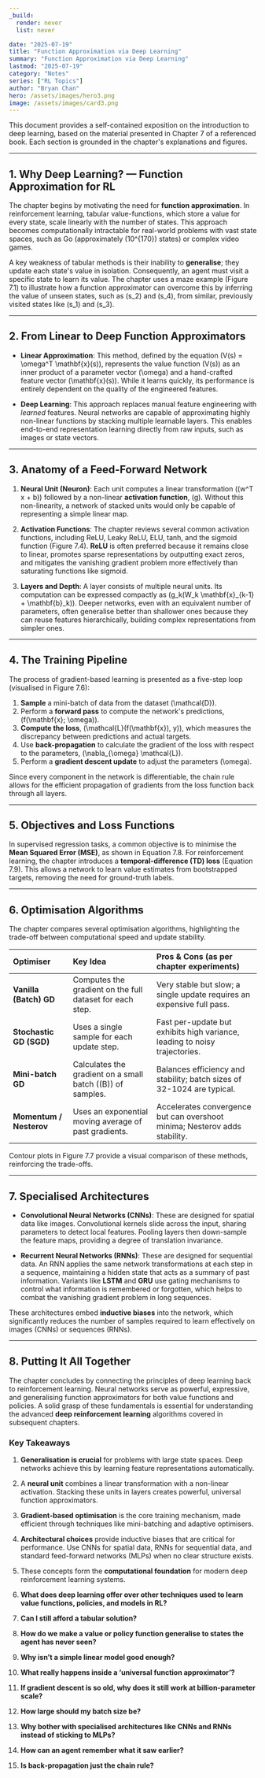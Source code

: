 ```yaml
---
_build:
  render: never
  list: never

date: "2025-07-19"
title: "Function Approximation via Deep Learning"
summary: "Function Approximation via Deep Learning"
lastmod: "2025-07-19"
category: "Notes"
series: ["RL Topics"]
author: "Bryan Chan"
hero: /assets/images/hero3.png
image: /assets/images/card3.png
---
```

This document provides a self-contained exposition on the introduction to deep learning, based on the material presented in Chapter 7 of a referenced book. Each section is grounded in the chapter's explanations and figures.

---

## 1. Why Deep Learning? — Function Approximation for RL

The chapter begins by motivating the need for **function approximation**. In reinforcement learning, tabular value-functions, which store a value for every state, scale linearly with the number of states. This approach becomes computationally intractable for real-world problems with vast state spaces, such as Go (approximately \(10^{170}\) states) or complex video games.

A key weakness of tabular methods is their inability to **generalise**; they update each state's value in isolation. Consequently, an agent must visit a specific state to learn its value. The chapter uses a maze example (Figure 7.1) to illustrate how a function approximator can overcome this by inferring the value of unseen states, such as \(s_2\) and \(s_4\), from similar, previously visited states like \(s_1\) and \(s_3\).

---

## 2. From Linear to Deep Function Approximators

* **Linear Approximation**: This method, defined by the equation \(V(s) = \omega^T \mathbf{x}(s)\), represents the value function \(V(s)\) as an inner product of a parameter vector \(\omega\) and a hand-crafted feature vector \(\mathbf{x}(s)\). While it learns quickly, its performance is entirely dependent on the quality of the engineered features.

* **Deep Learning**: This approach replaces manual feature engineering with *learned* features. Neural networks are capable of approximating highly non-linear functions by stacking multiple learnable layers. This enables end-to-end representation learning directly from raw inputs, such as images or state vectors.

---

## 3. Anatomy of a Feed-Forward Network

1.  **Neural Unit (Neuron)**: Each unit computes a linear transformation (\(w^T x + b\)) followed by a non-linear **activation function**, \(g\). Without this non-linearity, a network of stacked units would only be capable of representing a simple linear map.

2.  **Activation Functions**: The chapter reviews several common activation functions, including ReLU, Leaky ReLU, ELU, tanh, and the sigmoid function (Figure 7.4). **ReLU** is often preferred because it remains close to linear, promotes sparse representations by outputting exact zeros, and mitigates the vanishing gradient problem more effectively than saturating functions like sigmoid.

3.  **Layers and Depth**: A layer consists of multiple neural units. Its computation can be expressed compactly as \(g_k(W_k \mathbf{x}_{k-1} + \mathbf{b}_k)\). Deeper networks, even with an equivalent number of parameters, often generalise better than shallower ones because they can reuse features hierarchically, building complex representations from simpler ones.

---

## 4. The Training Pipeline

The process of gradient-based learning is presented as a five-step loop (visualised in Figure 7.6):

1.  **Sample** a mini-batch of data from the dataset \(\mathcal{D}\).
2.  Perform a **forward pass** to compute the network's predictions, \(f(\mathbf{x}; \omega)\).
3.  **Compute the loss**, \(\mathcal{L}(f(\mathbf{x}), y)\), which measures the discrepancy between predictions and actual targets.
4.  Use **back-propagation** to calculate the gradient of the loss with respect to the parameters, \(\nabla_{\omega} \mathcal{L}\).
5.  Perform a **gradient descent update** to adjust the parameters \(\omega\).

Since every component in the network is differentiable, the chain rule allows for the efficient propagation of gradients from the loss function back through all layers.

---

## 5. Objectives and Loss Functions

In supervised regression tasks, a common objective is to minimise the **Mean Squared Error (MSE)**, as shown in Equation 7.8. For reinforcement learning, the chapter introduces a **temporal-difference (TD) loss** (Equation 7.9). This allows a network to learn value estimates from bootstrapped targets, removing the need for ground-truth labels.

---

## 6. Optimisation Algorithms

The chapter compares several optimisation algorithms, highlighting the trade-off between computational speed and update stability.

| Optimiser | Key Idea | Pros & Cons (as per chapter experiments) |
| :--- | :--- | :--- |
| **Vanilla (Batch) GD** | Computes the gradient on the full dataset for each step. | Very stable but slow; a single update requires an expensive full pass. |
| **Stochastic GD (SGD)** | Uses a single sample for each update step. | Fast per-update but exhibits high variance, leading to noisy trajectories. |
| **Mini-batch GD** | Calculates the gradient on a small batch (\(B\)) of samples. | Balances efficiency and stability; batch sizes of 32-1024 are typical. |
| **Momentum / Nesterov**| Uses an exponential moving average of past gradients. | Accelerates convergence but can overshoot minima; Nesterov adds stability. |

Contour plots in Figure 7.7 provide a visual comparison of these methods, reinforcing the trade-offs.

---

## 7. Specialised Architectures

* **Convolutional Neural Networks (CNNs)**: These are designed for spatial data like images. Convolutional kernels slide across the input, sharing parameters to detect local features. Pooling layers then down-sample the feature maps, providing a degree of translation invariance.

* **Recurrent Neural Networks (RNNs)**: These are designed for sequential data. An RNN applies the same network transformations at each step in a sequence, maintaining a hidden state that acts as a summary of past information. Variants like **LSTM** and **GRU** use gating mechanisms to control what information is remembered or forgotten, which helps to combat the vanishing gradient problem in long sequences.

These architectures embed **inductive biases** into the network, which significantly reduces the number of samples required to learn effectively on images (CNNs) or sequences (RNNs).

---

## 8. Putting It All Together

The chapter concludes by connecting the principles of deep learning back to reinforcement learning. Neural networks serve as powerful, expressive, and generalising function approximators for both value functions and policies. A solid grasp of these fundamentals is essential for understanding the advanced **deep reinforcement learning** algorithms covered in subsequent chapters.

### Key Takeaways

1.  **Generalisation is crucial** for problems with large state spaces. Deep networks achieve this by learning feature representations automatically.
2.  A **neural unit** combines a linear transformation with a non-linear activation. Stacking these units in layers creates powerful, universal function approximators.
3.  **Gradient-based optimisation** is the core training mechanism, made efficient through techniques like mini-batching and adaptive optimisers.
4.  **Architectural choices** provide inductive biases that are critical for performance. Use CNNs for spatial data, RNNs for sequential data, and standard feed-forward networks (MLPs) when no clear structure exists.
5.  These concepts form the **computational foundation** for modern deep reinforcement learning systems.



1. **What does deep learning offer over other techniques used to learn value functions, policies, and models in RL?**
2. **Can I still afford a tabular solution?**
3. **How do we make a value or policy function generalise to states the agent has never seen?**
4. **Why isn’t a simple linear model good enough?**
5. **What really happens inside a ‘universal function approximator’?**
6. **If gradient descent is so old, why does it still work at billion‑parameter scale?**
7. **How large should my batch size be?**
8. **Why bother with specialised architectures like CNNs and RNNs instead of sticking to MLPs?**
9. **How can an agent remember what it saw earlier?**
10. **Is back‑propagation just the chain rule?**






































